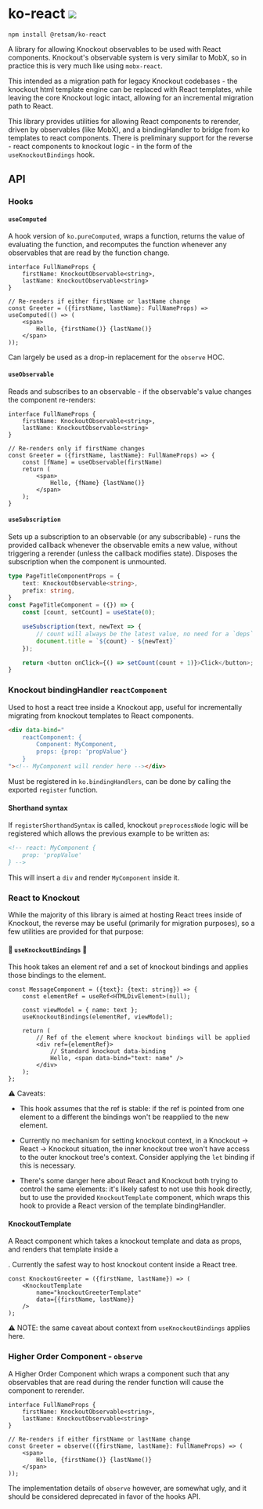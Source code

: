 # ko-react ![](https://img.shields.io/npm/types/@retsam/ko-react.svg?style=flat)

```
npm install @retsam/ko-react
```

A library for allowing Knockout observables to be used with React components.  Knockout's observable system is very similar to MobX, so in practice this is very much like using `mobx-react`.

This intended as a migration path for legacy Knockout codebases - the knockout html template engine can be replaced  with React templates, while leaving the core Knockout logic intact, allowing for an incremental migration path to React.

This library provides utilities for allowing React components to rerender, driven by observables (like MobX), and a bindingHandler to bridge from ko templates to react components.  There is preliminary support for the reverse - react components to knockout logic - in the form of the `useKnockoutBindings` hook.

## API

### Hooks

#### `useComputed`

A hook version of `ko.pureComputed`, wraps a function, returns the value of evaluating the function, and recomputes the function whenever any observables that are read by the function change.

```tsx
interface FullNameProps {
    firstName: KnockoutObservable<string>,
    lastName: KnockoutObservable<string>
}

// Re-renders if either firstName or lastName change
const Greeter = ({firstName, lastName}: FullNameProps) => useComputed(() => (
    <span>
        Hello, {firstName()} {lastName()}
    </span>
));
```

Can largely be used as a drop-in replacement for the `observe` HOC.

#### `useObservable`

Reads and subscribes to an observable - if the observable's value changes the component re-renders:

```tsx
interface FullNameProps {
    firstName: KnockoutObservable<string>,
    lastName: KnockoutObservable<string>
}

// Re-renders only if firstName changes
const Greeter = ({firstName, lastName}: FullNameProps) => {
    const [fName] = useObservable(firstName)
    return (
        <span>
            Hello, {fName} {lastName()}
        </span>
    );
}
```

#### `useSubscription`

Sets up a subscription to an observable (or any subscribable) - runs the provided callback whenever the observable emits a new value, without triggering a rerender (unless the callback modifies state).  Disposes the subscription when the component is unmounted.

```ts
type PageTitleComponentProps = {
    text: KnockoutObservable<string>,
    prefix: string,
}
const PageTitleComponent = ({}) => {
    const [count, setCount] = useState(0);

    useSubscription(text, newText => {
        // count will always be the latest value, no need for a `deps` array.
        document.title = `${count} - ${newText}`
    });

    return <button onClick={() => setCount(count + 1)}>Click</button>;
}
```

### Knockout bindingHandler `reactComponent`

Used to host a react tree inside a Knockout app, useful for incrementally migrating from knockout templates to React components.

```html
<div data-bind="
    reactComponent: {
        Component: MyComponent,
        props: {prop: 'propValue'}
    }
"><!-- MyComponent will render here --></div>
```

Must be registered in `ko.bindingHandlers`, can be done by calling the exported `register` function.

#### Shorthand syntax

If `registerShorthandSyntax` is called, knockout `preprocessNode` logic will be registered which allows the previous example to be written as:

```html
<!-- react: MyComponent {
    prop: 'propValue'
} -->
```

This will insert a `div` and render `MyComponent` inside it.

### React to Knockout

While the majority of this library is aimed at hosting React trees inside of Knockout, the reverse may be useful (primarily for migration purposes), so a few utilities are provided for that purpose:

#### 🚧 `useKnockoutBindings` 🚧

This hook takes an element ref and a set of knockout bindings and applies those bindings to the element.

```tsx
const MessageComponent = ({text}: {text: string}) => {
    const elementRef = useRef<HTMLDivElement>(null);

    const viewModel = { name: text };
    useKnockoutBindings(elementRef, viewModel);

    return (
        // Ref of the element where knockout bindings will be applied
        <div ref={elementRef}>
            // Standard knockout data-binding
            Hello, <span data-bind="text: name" />
        </div>
    );
};
```

⚠ Caveats:

* This hook assumes that the ref is stable: if the ref is pointed from one element to a different the bindings won't be reapplied to the new element.

* Currently no mechanism for setting knockout context, in a Knockout -> React -> Knockout situation, the inner knockout tree won't have access to the outer knockout tree's context.  Consider applying the `let` binding if this is necessary.

* There's some danger here about React and Knockout both trying to control the same elements: it's likely safest to not use this hook directly, but to use the provided `KnockoutTemplate` component, which wraps this hook to provide a React version of the template bindingHandler.

#### KnockoutTemplate

A React component which takes a knockout template and data as props, and renders that template inside a <div>.  Currently the safest way to host knockout content inside a React tree.

```tsx
const KnockoutGreeter = ({firstName, lastName}) => (
    <KnockoutTemplate
        name="knockoutGreeterTemplate"
        data={{firstName, lastName}}
    />
);
```

⚠️ NOTE: the same caveat about context from `useKnockoutBindings` applies here.

### Higher Order Component - `observe`

A Higher Order Component which wraps a component such that any observables that are read during the render function will cause the component to rerender.

```tsx
interface FullNameProps {
    firstName: KnockoutObservable<string>,
    lastName: KnockoutObservable<string>
}

// Re-renders if either firstName or lastName change
const Greeter = observe(({firstName, lastName}: FullNameProps) => (
    <span>
        Hello, {firstName()} {lastName()}
    </span>
));
```

The implementation details of `observe` however, are somewhat ugly, and it should be considered deprecated in favor of the hooks API.
